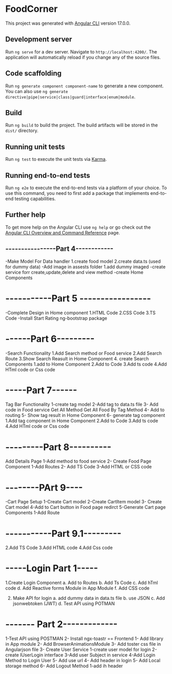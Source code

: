 # FoodCorner

This project was generated with [Angular CLI](https://github.com/angular/angular-cli) version 17.0.0.

## Development server

Run `ng serve` for a dev server. Navigate to `http://localhost:4200/`. The application will automatically reload if you change any of the source files.

## Code scaffolding

Run `ng generate component component-name` to generate a new component. You can also use `ng generate directive|pipe|service|class|guard|interface|enum|module`.

## Build

Run `ng build` to build the project. The build artifacts will be stored in the `dist/` directory.

## Running unit tests

Run `ng test` to execute the unit tests via [Karma](https://karma-runner.github.io).

## Running end-to-end tests

Run `ng e2e` to execute the end-to-end tests via a platform of your choice. To use this command, you need to first add a package that implements end-to-end testing capabilities.

## Further help

To get more help on the Angular CLI use `ng help` or go check out the [Angular CLI Overview and Command Reference](https://angular.io/cli) page.


## ----------------Part 4------------
-Make Model For Data handler
   1.create food model
   2.create data.ts (used for dummy data)
-Add image in assests folder
   1.add dummy imaged
-create service forr create,update,delete and view method
-create Home Components

# -----------Part  5 -----------------
-Complete Design in Home component
1.HTML Code
2.CSS Code
3.TS Code
-Install Start Rating ng-bootstrap package

# ------Part 6---------
-Search Functionality 
1.Add Search method or Food service
2.Add Search Route
3.Show Search Reasult in Home Component
4. create Search Components
   1.add to Home Component
   2.Add to Code
   3.Add ts code
   4.Add HTml code or Css code
# -----Part 7------

Tag Bar Functionality
 1-create tag model
 2-Add tag to data.ts file
 3- Add code in Food service
     Get All Method 
     Get All Food By Tag Method
4- Add to routing
5- Show tag result in Home Component
6- generate tag component
     1.Add tag component in Home Component
   2.Add to Code
   3.Add ts code
   4.Add HTml code or Css code

# ---------Part 8----------
Add Details Page
 1-Add method to food service
 2- Create Food Page Component
    1-Add Routes 
    2- Add TS Code
    3-Add HTML or CSS code

# --------PArt 9----
-Cart Page Setup
1-Create Cart model
2-Create CartItem model
3- Create Cart model
4-Add to Cart button in Food page redirct
5-Generate Cart page Components
 1-Add Route

# -----------Part 9.1---------
  2.Add TS Code
   3.Add HTML code
   4.Add  Css code


# -----Login Part 1-----
1.Create Login Component
   a. Add to Routes
   b. Add Ts Code
   c. Add hTml code 
   d. Add Reactive forms Module in App Module
   f. Add CSS code

2. Make API for login
    a. add dummy data in data.ts file
    b. use JSON
    c. Add jsonwebtoken (JWT)
    d. Test API using POTMAN
# ------- Part 2-------------
1-Test API using POSTMAN
2- Install ngx-toastr == Frontend
   1- Add library in App module
   2- Add BrowserAnimationsModule
   3- Add toster css file in Angularjson file
3- Create User Service
   1-create user model for login
   2-create IUserLogin interface
   3-Add user Subject  in service
   4-Add Login Method to Login User
   5- Add use url
4- Add header in login
5- Add Local storage method
6- Add Logout Method
   1-add ih header





